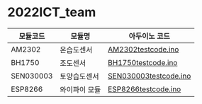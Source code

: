 # 2022ICT_team


|모듈코드|모듈명|아두이노 코드|
|---|---|---|
| AM2302 | 온습도센서 |[AM2302testcode.ino](https://github.com/gnbhub/2022ICT_team/blob/a0dcf647957d3d31dd6c74ae524792fdfab18542/AM2302testcode.ino)| 
| BH1750 | 조도센서 |[BH1750testcode.ino](https://github.com/gnbhub/2022ICT_team/blob/74e0c0f3aab2152921998eca1fab3ec66ce29cac/BH1750testcode.ino)|
| SEN030003 | 토양습도센서 | [SEN030003testcode.ino](https://github.com/gnbhub/2022ICT_team/blob/8c9a0c1fca51282310cd09d17d73e5f648498f2c/SEN030003testcode.ino)|
| ESP8266 | 와이파이 모듈 |[ESP8266testcode.ino](https://github.com/gnbhub/2022ICT_team/blob/729e2a212a6f2807dcad54f524df54e8979ca755/ESP8266testcode.ino)|
